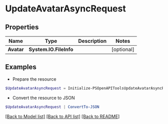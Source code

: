 # UpdateAvatarAsyncRequest
## Properties

Name | Type | Description | Notes
------------ | ------------- | ------------- | -------------
**Avatar** | **System.IO.FileInfo** |  | [optional] 

## Examples

- Prepare the resource
```powershell
$UpdateAvatarAsyncRequest = Initialize-PSOpenAPIToolsUpdateAvatarAsyncRequest  -Avatar null
```

- Convert the resource to JSON
```powershell
$UpdateAvatarAsyncRequest | ConvertTo-JSON
```

[[Back to Model list]](../README.md#documentation-for-models) [[Back to API list]](../README.md#documentation-for-api-endpoints) [[Back to README]](../README.md)

